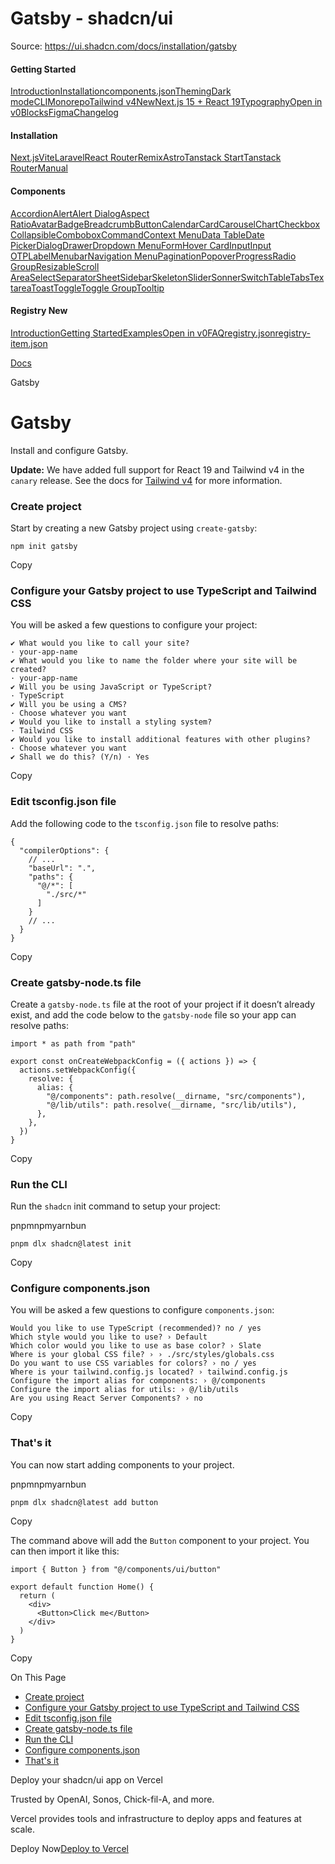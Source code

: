 # Gatsby - shadcn/ui

Source: https://ui.shadcn.com/docs/installation/gatsby

#### Getting Started

[Introduction](/docs)[Installation](/docs/installation)[components.json](/docs/components-json)[Theming](/docs/theming)[Dark mode](/docs/dark-mode)[CLI](/docs/cli)[Monorepo](/docs/monorepo)[Tailwind v4New](/docs/tailwind-v4)[Next.js 15 + React 19](/docs/react-19)[Typography](/docs/components/typography)[Open in v0](/docs/v0)[Blocks](/docs/blocks)[Figma](/docs/figma)[Changelog](/docs/changelog)

#### Installation

[Next.js](/docs/installation/next)[Vite](/docs/installation/vite)[Laravel](/docs/installation/laravel)[React Router](/docs/installation/react-router)[Remix](/docs/installation/remix)[Astro](/docs/installation/astro)[Tanstack Start](/docs/installation/tanstack)[Tanstack Router](/docs/installation/tanstack-router)[Manual](/docs/installation/manual)

#### Components

[Accordion](/docs/components/accordion)[Alert](/docs/components/alert)[Alert Dialog](/docs/components/alert-dialog)[Aspect Ratio](/docs/components/aspect-ratio)[Avatar](/docs/components/avatar)[Badge](/docs/components/badge)[Breadcrumb](/docs/components/breadcrumb)[Button](/docs/components/button)[Calendar](/docs/components/calendar)[Card](/docs/components/card)[Carousel](/docs/components/carousel)[Chart](/docs/components/chart)[Checkbox](/docs/components/checkbox)[Collapsible](/docs/components/collapsible)[Combobox](/docs/components/combobox)[Command](/docs/components/command)[Context Menu](/docs/components/context-menu)[Data Table](/docs/components/data-table)[Date Picker](/docs/components/date-picker)[Dialog](/docs/components/dialog)[Drawer](/docs/components/drawer)[Dropdown Menu](/docs/components/dropdown-menu)[Form](/docs/components/form)[Hover Card](/docs/components/hover-card)[Input](/docs/components/input)[Input OTP](/docs/components/input-otp)[Label](/docs/components/label)[Menubar](/docs/components/menubar)[Navigation Menu](/docs/components/navigation-menu)[Pagination](/docs/components/pagination)[Popover](/docs/components/popover)[Progress](/docs/components/progress)[Radio Group](/docs/components/radio-group)[Resizable](/docs/components/resizable)[Scroll Area](/docs/components/scroll-area)[Select](/docs/components/select)[Separator](/docs/components/separator)[Sheet](/docs/components/sheet)[Sidebar](/docs/components/sidebar)[Skeleton](/docs/components/skeleton)[Slider](/docs/components/slider)[Sonner](/docs/components/sonner)[Switch](/docs/components/switch)[Table](/docs/components/table)[Tabs](/docs/components/tabs)[Textarea](/docs/components/textarea)[Toast](/docs/components/toast)[Toggle](/docs/components/toggle)[Toggle Group](/docs/components/toggle-group)[Tooltip](/docs/components/tooltip)

#### Registry New

[Introduction](/docs/registry)[Getting Started](/docs/registry/getting-started)[Examples](/docs/registry/examples)[Open in v0](/docs/registry/open-in-v0)[FAQ](/docs/registry/faq)[registry.json](/docs/registry/registry-json)[registry-item.json](/docs/registry/registry-item-json)

[Docs](/docs)

Gatsby

# Gatsby

Install and configure Gatsby.

**Update:** We have added full support for React 19 and Tailwind v4 in the
`canary` release. See the docs for [Tailwind v4](/docs/tailwind-v4) for more
information.

### Create project

Start by creating a new Gatsby project using `create-gatsby`:

```
npm init gatsby
```

Copy

### Configure your Gatsby project to use TypeScript and Tailwind CSS

You will be asked a few questions to configure your project:

```
✔ What would you like to call your site?
· your-app-name
✔ What would you like to name the folder where your site will be created?
· your-app-name
✔ Will you be using JavaScript or TypeScript?
· TypeScript
✔ Will you be using a CMS?
· Choose whatever you want
✔ Would you like to install a styling system?
· Tailwind CSS
✔ Would you like to install additional features with other plugins?
· Choose whatever you want
✔ Shall we do this? (Y/n) · Yes
```

Copy

### Edit tsconfig.json file

Add the following code to the `tsconfig.json` file to resolve paths:

```
{
  "compilerOptions": {
    // ...
    "baseUrl": ".",
    "paths": {
      "@/*": [
        "./src/*"
      ]
    }
    // ...
  }
}
```

Copy

### Create gatsby-node.ts file

Create a `gatsby-node.ts` file at the root of your project if it doesn’t already exist, and add the code below to the `gatsby-node` file so your app can resolve paths:

```
import * as path from "path"

export const onCreateWebpackConfig = ({ actions }) => {
  actions.setWebpackConfig({
    resolve: {
      alias: {
        "@/components": path.resolve(__dirname, "src/components"),
        "@/lib/utils": path.resolve(__dirname, "src/lib/utils"),
      },
    },
  })
}
```

Copy

### Run the CLI

Run the `shadcn` init command to setup your project:

pnpmnpmyarnbun

```
pnpm dlx shadcn@latest init

```

Copy

### Configure components.json

You will be asked a few questions to configure `components.json`:

```
Would you like to use TypeScript (recommended)? no / yes
Which style would you like to use? › Default
Which color would you like to use as base color? › Slate
Where is your global CSS file? › › ./src/styles/globals.css
Do you want to use CSS variables for colors? › no / yes
Where is your tailwind.config.js located? › tailwind.config.js
Configure the import alias for components: › @/components
Configure the import alias for utils: › @/lib/utils
Are you using React Server Components? › no
```

Copy

### That's it

You can now start adding components to your project.

pnpmnpmyarnbun

```
pnpm dlx shadcn@latest add button

```

Copy

The command above will add the `Button` component to your project. You can then import it like this:

```
import { Button } from "@/components/ui/button"

export default function Home() {
  return (
    <div>
      <Button>Click me</Button>
    </div>
  )
}
```

Copy

On This Page

* [Create project](#create-project)
* [Configure your Gatsby project to use TypeScript and Tailwind CSS](#configure-your-gatsby-project-to-use-typescript-and-tailwind-css)
* [Edit tsconfig.json file](#edit-tsconfigjson-file)
* [Create gatsby-node.ts file](#create-gatsby-nodets-file)
* [Run the CLI](#run-the-cli)
* [Configure components.json](#configure-componentsjson)
* [That's it](#thats-it)

Deploy your shadcn/ui app on Vercel

Trusted by OpenAI, Sonos, Chick-fil-A, and more.

Vercel provides tools and infrastructure to deploy apps and features at scale.

Deploy Now[Deploy to Vercel](https://vercel.com/new?utm_source=shadcn_site&utm_medium=web&utm_campaign=docs_cta_deploy_now_callout)
